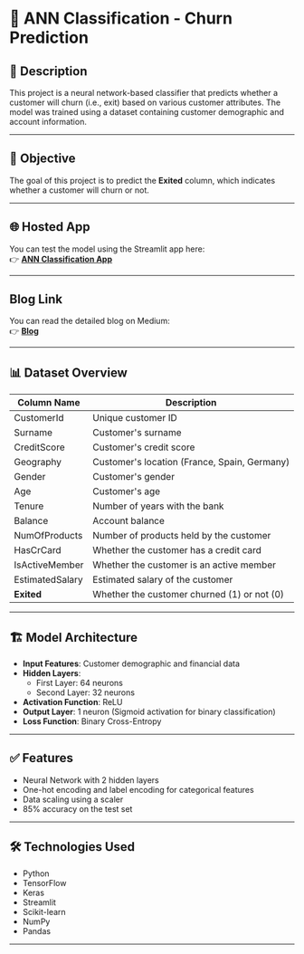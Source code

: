 # 🚀 ANN Classification - Churn Prediction

## 📖 Description
This project is a neural network-based classifier that predicts whether a customer will churn (i.e., exit) based on various customer attributes. The model was trained using a dataset containing customer demographic and account information.

---

## 🎯 Objective
The goal of this project is to predict the **Exited** column, which indicates whether a customer will churn or not.

---

## 🌐 Hosted App
You can test the model using the Streamlit app here:  
👉 [**ANN Classification App**](https://customer-churn-prediction-ann-2nqmacs43asrdsts6owfh4.streamlit.app/)

---

## Blog Link
You can read the detailed blog on Medium:                                                  
👉 [**Blog**](https://medium.com/@pranavkhunt6905/predicting-customer-churn-with-artificial-neural-networks-727b5fc1483a)

---

## 📊 Dataset Overview
| Column Name | Description |
|------------|-------------|
| CustomerId | Unique customer ID |
| Surname | Customer's surname |
| CreditScore | Customer's credit score |
| Geography | Customer's location (France, Spain, Germany) |
| Gender | Customer's gender |
| Age | Customer's age |
| Tenure | Number of years with the bank |
| Balance | Account balance |
| NumOfProducts | Number of products held by the customer |
| HasCrCard | Whether the customer has a credit card |
| IsActiveMember | Whether the customer is an active member |
| EstimatedSalary | Estimated salary of the customer |
| **Exited** | Whether the customer churned (1) or not (0) |

---

## 🏗️ Model Architecture
- **Input Features**: Customer demographic and financial data  
- **Hidden Layers**:  
   - First Layer: 64 neurons  
   - Second Layer: 32 neurons  
- **Activation Function**: ReLU  
- **Output Layer**: 1 neuron (Sigmoid activation for binary classification)  
- **Loss Function**: Binary Cross-Entropy  

---

## ✅ Features
- Neural Network with 2 hidden layers  
- One-hot encoding and label encoding for categorical features  
- Data scaling using a scaler  
- 85% accuracy on the test set  

---
## 🛠️ Technologies Used
- Python
- TensorFlow
- Keras
- Streamlit
- Scikit-learn
- NumPy
- Pandas

---

